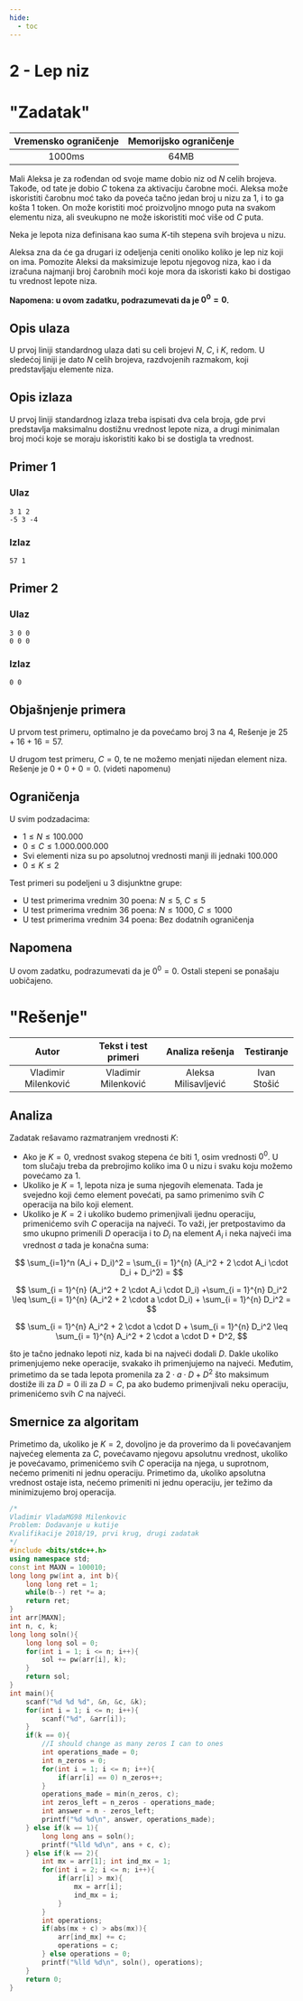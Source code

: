 ```yaml
---
hide:
  - toc
---
```


# 2 - Lep niz

#  "Zadatak"

| Vremensko ograničenje | Memorijsko ograničenje |
|:-:|:-:|
| 1000ms | 64MB |

Mali Aleksa je za rođendan od svoje mame dobio niz od $N$ celih brojeva. Takođe, od tate je dobio $C$ tokena za aktivaciju čarobne moći. Aleksa može iskoristiti čarobnu moć tako da poveća tačno jedan broj u nizu za 1, i to ga košta 1 token. On može koristiti moć proizvoljno mnogo puta na svakom elementu niza, ali sveukupno ne može iskoristiti moć više od $C$ puta.

Neka je lepota niza definisana kao suma $K$-tih stepena svih brojeva u nizu.

Aleksa zna da će ga drugari iz odeljenja ceniti onoliko koliko je lep niz koji on ima. Pomozite Aleksi da maksimizuje lepotu njegovog niza, kao i da izračuna najmanji broj čarobnih moći koje mora da iskoristi kako bi dostigao tu vrednost lepote niza. 

**Napomena: u ovom zadatku, podrazumevati da je $0^0 = 0$.**

## Opis ulaza

U prvoj liniji standardnog ulaza dati su celi brojevi $N$, $C$, i $K$, redom.
U sledećoj liniji je dato $N$ celih brojeva, razdvojenih razmakom, koji predstavljaju elemente niza.

## Opis izlaza

U prvoj liniji standardnog izlaza treba ispisati dva cela broja, gde prvi predstavlja maksimalnu dostižnu vrednost lepote niza, a drugi minimalan broj moći koje se moraju iskoristiti kako bi se dostigla ta vrednost.

## Primer 1

### Ulaz

~~~
3 1 2
-5 3 -4
~~~

### Izlaz

~~~
57 1
~~~

## Primer 2

### Ulaz

~~~
3 0 0
0 0 0
~~~

### Izlaz

~~~
0 0
~~~

## Objašnjenje primera

U prvom test primeru, optimalno je da povećamo broj 3 na 4, Rešenje je $25 + 16 + 16 = 57$.

U drugom test primeru, $C = 0$, te ne možemo menjati nijedan element niza. Rešenje je $0 + 0 + 0 = 0$. (videti napomenu)

## Ograničenja

U svim podzadacima:

- $1 \leq N \leq 100.000$
- $0 \leq C \leq 1.000.000.000$
- Svi elementi niza su po apsolutnoj vrednosti manji ili jednaki $100.000$
- $0 \leq K \leq 2$

Test primeri su podeljeni u 3 disjunktne grupe:

- U test primerima vrednim 30 poena: $N \leq 5$, $C \leq 5$
- U test primerima vrednim 36 poena: $N \leq 1000$, $C \leq 1000$
- U test primerima vrednim 34 poena:  Bez dodatnih ograničenja

## Napomena

U ovom zadatku, podrazumevati da je $0^0 = 0$. Ostali stepeni se ponašaju uobičajeno.

#  "Rešenje"

| Autor | Tekst i test primeri | Analiza rеšenja | Testiranje |
|:-:|:-:|:-:|:-:|
| Vladimir Milenković | Vladimir Milenković | Aleksa Milisavljević | Ivan Stošić |


## Analiza
Zadatak rešavamo razmatranjem vrednosti $K$:

+  Ako je $K=0$, vrednost svakog stepena će biti 1, osim vrednosti $0^0$. U tom slučaju treba da prebrojimo koliko ima 0 u nizu i svaku koju možemo povećamo za 1.
+  Ukoliko je $K=1$, lepota niza je suma njegovih elemenata. Tada je svejedno koji ćemo element povećati, pa samo primenimo svih $C$ operacija na bilo koji element.
+  Ukoliko je $K=2$ i ukoliko budemo primenjivali ijednu operaciju, primenićemo svih $C$ operacija na najveći. To važi, jer pretpostavimo da smo ukupno primenili $D$ operacija i to $D_i$ na element $A_i$ i neka najveći ima vrednost $a$ tada je konačna suma: 

$$
\sum_{i=1}^n (A_i + D_i)^2 = \sum_{i = 1}^{n} (A_i^2 + 2 \cdot A_i \cdot D_i + D_i^2) = 
$$

$$
\sum_{i = 1}^{n} (A_i^2 + 2 \cdot A_i \cdot D_i) +\sum_{i = 1}^{n} D_i^2 \leq \sum_{i = 1}^{n} (A_i^2 + 2 \cdot a \cdot D_i) + \sum_{i = 1}^{n} D_i^2 =
$$

$$
\sum_{i = 1}^{n} A_i^2 + 2 \cdot a \cdot D + \sum_{i = 1}^{n} D_i^2 \leq \sum_{i = 1}^{n} A_i^2 + 2 \cdot a \cdot D + D^2,
$$

što je tačno jednako lepoti niz, kada bi na najveći dodali $D$. Dakle ukoliko primenjujemo neke operacije, svakako ih primenjujemo na najveći. Međutim, primetimo da se tada lepota promenila za $2 \cdot a \cdot D + D^2$ što maksimum dostiže ili za $D=0$ ili za $D=C$, pa ako budemo primenjivali neku operaciju, primenićemo svih $C$ na najveći.


## Smernice za algoritam
Primetimo da, ukoliko je $K=2$, dovoljno je da proverimo da li povećavanjem najvećeg elementa za $C$, povećavamo njegovu apsolutnu vrednost, ukoliko je povećavamo, primenićemo svih $C$ operacija na njega, u suprotnom, nećemo primeniti ni jednu operaciju. Primetimo da, ukoliko apsolutna vrednost ostaje ista, nećemo primeniti ni jednu operaciju, jer težimo da minimizujemo broj operacija.

``` cpp title="02_lep_niz.cpp" linenums="1"
/*
Vladimir VladaMG98 Milenkovic
Problem: Dodavanje u kutije
Kvalifikacije 2018/19, prvi krug, drugi zadatak
*/
#include <bits/stdc++.h>
using namespace std;
const int MAXN = 100010;
long long pw(int a, int b){
	long long ret = 1;
	while(b--) ret *= a;
	return ret;
}
int arr[MAXN];
int n, c, k;
long long soln(){
	long long sol = 0;
	for(int i = 1; i <= n; i++){
		sol += pw(arr[i], k);
	}
	return sol;
}
int main(){
	scanf("%d %d %d", &n, &c, &k);
	for(int i = 1; i <= n; i++){
		scanf("%d", &arr[i]);
	}
	if(k == 0){
		//I should change as many zeros I can to ones
		int operations_made = 0;
		int n_zeros = 0;
		for(int i = 1; i <= n; i++){
			if(arr[i] == 0) n_zeros++;
		}
		operations_made = min(n_zeros, c);
		int zeros_left = n_zeros - operations_made;
		int answer = n - zeros_left;
		printf("%d %d\n", answer, operations_made);
	} else if(k == 1){
		long long ans = soln();
		printf("%lld %d\n", ans + c, c);
	} else if(k == 2){
		int mx = arr[1]; int ind_mx = 1;
		for(int i = 2; i <= n; i++){
			if(arr[i] > mx){
				mx = arr[i];
				ind_mx = i;
			}
		}
		int operations;
		if(abs(mx + c) > abs(mx)){
			arr[ind_mx] += c;
			operations = c;
		} else operations = 0;
		printf("%lld %d\n", soln(), operations);
	}
	return 0;
}
```
